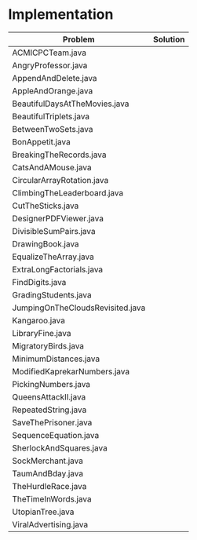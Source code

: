 # Implementation

| Problem |Solution |
| --- |--- |
| ACMICPCTeam.java || [ACMICPCTeam.java](/ACMICPCTeam.java)
| AngryProfessor.java || [AngryProfessor.java](/AngryProfessor.java)
| AppendAndDelete.java || [AppendAndDelete.java](/AppendAndDelete.java)
| AppleAndOrange.java || [AppleAndOrange.java](/AppleAndOrange.java)
| BeautifulDaysAtTheMovies.java || [BeautifulDaysAtTheMovies.java](/BeautifulDaysAtTheMovies.java)
| BeautifulTriplets.java || [BeautifulTriplets.java](/BeautifulTriplets.java)
| BetweenTwoSets.java || [BetweenTwoSets.java](/BetweenTwoSets.java)
| BonAppetit.java || [BonAppetit.java](/BonAppetit.java)
| BreakingTheRecords.java || [BreakingTheRecords.java](/BreakingTheRecords.java)
| CatsAndAMouse.java || [CatsAndAMouse.java](/CatsAndAMouse.java)
| CircularArrayRotation.java || [CircularArrayRotation.java](/CircularArrayRotation.java)
| ClimbingTheLeaderboard.java || [ClimbingTheLeaderboard.java](/ClimbingTheLeaderboard.java)
| CutTheSticks.java || [CutTheSticks.java](/CutTheSticks.java)
| DesignerPDFViewer.java || [DesignerPDFViewer.java](/DesignerPDFViewer.java)
| DivisibleSumPairs.java || [DivisibleSumPairs.java](/DivisibleSumPairs.java)
| DrawingBook.java || [DrawingBook.java](/DrawingBook.java)
| EqualizeTheArray.java || [EqualizeTheArray.java](/EqualizeTheArray.java)
| ExtraLongFactorials.java || [ExtraLongFactorials.java](/ExtraLongFactorials.java)
| FindDigits.java || [FindDigits.java](/FindDigits.java)
| GradingStudents.java || [GradingStudents.java](/GradingStudents.java)
| JumpingOnTheCloudsRevisited.java || [JumpingOnTheCloudsRevisited.java](/JumpingOnTheCloudsRevisited.java)
| Kangaroo.java || [Kangaroo.java](/Kangaroo.java)
| LibraryFine.java || [LibraryFine.java](/LibraryFine.java)
| MigratoryBirds.java || [MigratoryBirds.java](/MigratoryBirds.java)
| MinimumDistances.java || [MinimumDistances.java](/MinimumDistances.java)
| ModifiedKaprekarNumbers.java || [ModifiedKaprekarNumbers.java](/ModifiedKaprekarNumbers.java)
| PickingNumbers.java || [PickingNumbers.java](/PickingNumbers.java)
| QueensAttackII.java || [QueensAttackII.java](/QueensAttackII.java)
| RepeatedString.java || [RepeatedString.java](/RepeatedString.java)
| SaveThePrisoner.java || [SaveThePrisoner.java](/SaveThePrisoner.java)
| SequenceEquation.java || [SequenceEquation.java](/SequenceEquation.java)
| SherlockAndSquares.java || [SherlockAndSquares.java](/SherlockAndSquares.java)
| SockMerchant.java || [SockMerchant.java](/SockMerchant.java)
| TaumAndBday.java || [TaumAndBday.java](/TaumAndBday.java)
| TheHurdleRace.java || [TheHurdleRace.java](/TheHurdleRace.java)
| TheTimeInWords.java || [TheTimeInWords.java](/TheTimeInWords.java)
| UtopianTree.java || [UtopianTree.java](/UtopianTree.java)
| ViralAdvertising.java || [ViralAdvertising.java](/ViralAdvertising.java)
